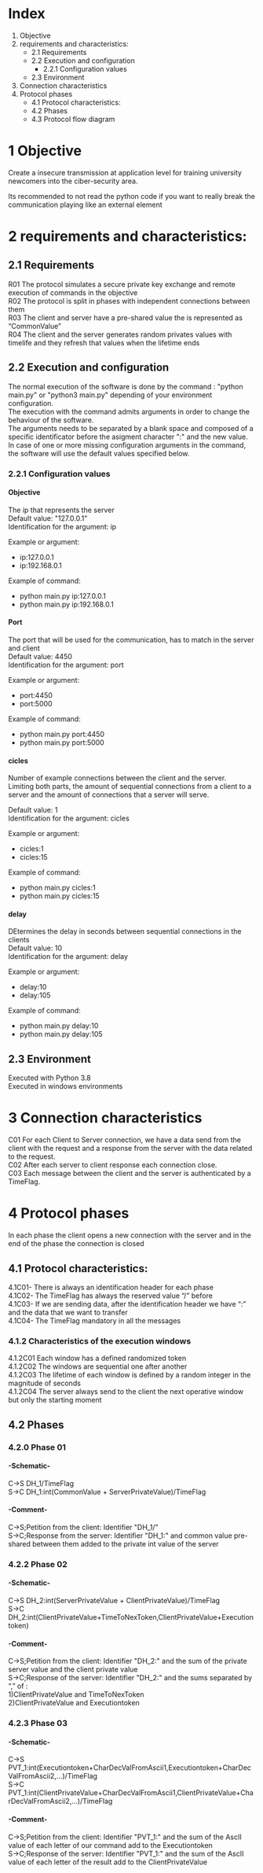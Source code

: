 # Index

1. Objective
2. requirements and characteristics:
	* 2.1 Requirements
	* 2.2 Execution and configuration
		* 2.2.1 Configuration values
	* 2.3 Environment
3. Connection characteristics
4. Protocol phases
	* 4.1 Protocol characteristics:
	* 4.2 Phases
	* 4.3 Protocol flow diagram




# 1 Objective
Create a insecure transmission at application level for training university newcomers into the ciber-security area.

Its recommended to not read the python code if you want to really break the communication playing like an external element

# 2 requirements and characteristics:
## 2.1 Requirements
R01 The protocol simulates a secure private key exchange and remote execution of commands in the objective  
R02 The protocol is split in phases with independent connections between them  
R03 The client and server have a pre-shared value the is represented as  “CommonValue”  
R04 The client and the server generates random privates values with timelife and they refresh that values when the lifetime ends  

## 2.2 Execution and configuration
The normal execution of the software is done by the command : "python main.py" or "python3 main.py" depending of your environment configuration.  
The execution with the command admits arguments in order to change the behaviour of the software.  
The arguments needs to be separated by a blank space and composed of a specific identificator before the asigment character ":" and the new value.  
In case of one or more missing configuration arguments in the command, the software will use the default values specified below.  

### 2.2.1 Configuration values
#### Objective
The ip that represents the server  
Default value: "127.0.0.1"  
Identification for the argument: ip  

Example or argument:  
* ip:127.0.0.1  
* ip:192.168.0.1  
                      
Example of command:  
* python main.py ip:127.0.0.1  
* python main.py ip:192.168.0.1  

#### Port
The port that will be used for the communication, has to match in the server and client  
Default value: 4450  
Identification for the argument: port  

Example or argument:  
* port:4450  
* port:5000  
                                       
Example of command:  
* python main.py port:4450  
* python main.py port:5000  

#### cicles
Number of example connections between the client and the server.  
Limiting both parts, the amount of sequential connections from a client to a server and the amount of connections that a server will serve.  

Default value: 1  
Identification for the argument: cicles  

Example or argument:  
* cicles:1  
* cicles:15  
                                       
Example of command:  
* python main.py cicles:1  
* python main.py cicles:15  

#### delay
DEtermines the delay in seconds between sequential connections in the clients  
Default value: 10  
Identification for the argument: delay  

Example or argument:  
* delay:10  
* delay:105  
                                       
Example of command:  
* python main.py delay:10  
* python main.py delay:105  

## 2.3 Environment  
Executed with Python 3.8  
Executed in windows environments  

# 3 Connection characteristics   
C01 For each Client to Server connection, we have a data send from the client with the request and a response from the server with the data related to the request.  
C02 After each server to client response each connection close.   
C03 Each message between the client and the server is authenticated by a TimeFlag.  

# 4 Protocol phases  
In each phase the client opens a new connection with the server and in the end of the phase the connection is closed  

## 4.1 Protocol characteristics: 
4.1C01- There is always an identification header for each phase                                                                              
4.1C02- The TimeFlag has always the reserved value “/” before  
4.1C03- If we are sending data, after the identification header we have “:” and the data that we want to transfer  
4.1C04- The TimeFlag mandatory in all the messages  

### 4.1.2 Characteristics of the execution windows  
4.1.2C01 Each window has a defined randomized token  
4.1.2C02 The windows are sequential one after another  
4.1.2C03 The lifetime of each window is defined by a random integer in the magnitude of seconds  
4.1.2C04 The server always send to the client the next operative window but only the starting moment  


## 4.2 Phases

### 4.2.0  Phase 01
#### -Schematic-
C->S	DH_1/TimeFlag  
S->C	DH_1:int(CommonValue + ServerPrivateValue)/TimeFlag  
#### -Comment-  
C->S;Petition from the client: Identifier "DH_1/"  
S->C;Response from the server: Identifier "DH_1:" and common value pre-shared between them added to the private int value of the server  


### 4.2.2  Phase 02  
#### -Schematic-  
C->S 	DH_2:int(ServerPrivateValue + ClientPrivateValue)/TimeFlag  
S->C	DH_2:int(ClientPrivateValue+TimeToNexToken,ClientPrivateValue+Executiontoken)  
#### -Comment-  
C->S;Petition from the client: Identifier "DH_2:" and the sum of the private server value and the client private value   
S->C;Response of the server: Identifier "DH_2:" and the sums separated by “,” of :  
1)ClientPrivateValue and TimeToNexToken  
2)ClientPrivateValue and Executiontoken  

### 4.2.3 Phase 03  
#### -Schematic-  
C->S	PVT_1:int(Executiontoken+CharDecValFromAscii1,Executiontoken+CharDecValFromAscii2,...)/TimeFlag   
S->C 	PVT_1:int(ClientPrivateValue+CharDecValFromAscii1,ClientPrivateValue+CharDecValFromAscii2,...)/TimeFlag  
#### -Comment-  
C->S;Petition from the client: Identifier "PVT_1:" and the sum of the AscII value of each letter of our command add to the Executiontoken  
S->C;Response of the server:  Identifier "PVT_1:" and the sum of the AscII value of each letter of the result add to the ClientPrivateValue  
